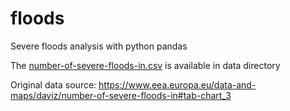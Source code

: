 # floods
Severe floods analysis with python pandas

The [number-of-severe-floods-in.csv](data/number-of-severe-floods-in.csv) is available in data directory

Original data source: https://www.eea.europa.eu/data-and-maps/daviz/number-of-severe-floods-in#tab-chart_3
